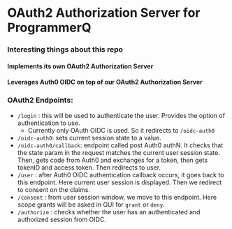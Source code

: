 # OAuth2 Authorization Server for ProgrammerQ

### Interesting things about this repo

#### Implements its own OAuth2 Authorization Server

#### Leverages Auth0 OIDC on top of our OAuth2 Authorization Server

### OAuth2 Endpoints:

- `/login` : this will be used to authenticate the user. Provides the option of authentication to use. 
  - Currently only OAuth OIDC is used. So it redirects to `/oidc-auth0`
- `/oidc-auth0`: sets current session state to a value.
- `/oidc-auth0/callback`: endpoint called post Auth0 authN. It checks that the state param in the request matches the
current user session state. Then, gets code from Auth0 and exchanges for a token, then gets tokenID and access token.
Then redirects to user.
- `/user` : after Auth0 OIDC authentication callback occurs, it goes back to this endpoint. Here current user 
session is displayed. Then we redirect to consent on the claims.
- `/consent` : from user session window, we move to this endpoint. Here scope grants will be asked in GUI for `grant` or 
`deny`.
- `/authorize` : checks whether the user has an authenticated and authorized session from OIDC.

